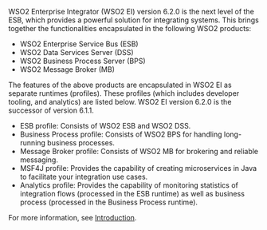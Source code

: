 WSO2 Enterprise Integrator (WSO2 EI) version 6.2.0 is the next level of the ESB, which provides a powerful solution for integrating systems. This brings together the functionalities encapsulated in the following WSO2 products:

- WSO2 Enterprise Service Bus (ESB)
- WSO2 Data Services Server (DSS)
- WSO2 Business Process Server (BPS)
- WSO2 Message Broker (MB)

The features of the above products are encapsulated in WSO2 EI as separate runtimes (profiles). These profiles (which includes developer tooling, and analytics) are listed below. WSO2 EI version 6.2.0 is the successor of version 6.1.1. 

- ESB profile: Consists of WSO2 ESB and WSO2 DSS. 
- Business Process profile: Consists of WSO2 BPS for handling long-running business processes. 
- Message Broker profile: Consists of WSO2 MB for brokering and reliable messaging. 
- MSF4J profile: Provides the capability of creating microservices in Java to facilitate your integration use cases.
- Analytics profile: Provides the capability of monitoring statistics of integration flows (processed in the ESB runtime) as well as business process (processed in the Business Process runtime). 

For more information, see [Introduction](/en/Overview/introduction.md).
